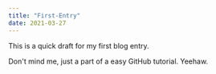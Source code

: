 ```yaml
---
title: "First-Entry"
date: 2021-03-27
---
```


This is a quick draft for my first blog entry.

Don't mind me, just a part of a easy GitHub tutorial. Yeehaw.
